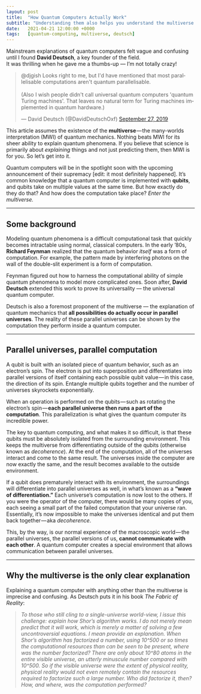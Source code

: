```yaml
---
layout: post
title:  "How Quantum Computers Actually Work"
subtitle: "Understanding them also helps you understand the multiverse."
date:   2021-04-21 12:00:00 +0000
tags:   [quantum-computing, multiverse, deutsch]
---
```


Mainstream explanations of quantum computers felt vague and confusing until I found **David Deutsch**, a key founder of the field.  
It was thrilling when he gave me a thumbs-up — I’m not totally crazy!

<!----- EMBEDDED TWEET ----->
<blockquote class="twitter-tweet">
<p lang="en" dir="ltr">
@djgish Looks right to me, but I'd have mentioned that most parallelisable computations aren't quantum parallelisable.<br><br>
(Also I wish people didn't call universal quantum computers 'quantum Turing machines'. That leaves no natural term for Turing machines implemented in quantum hardware.)
</p>
&mdash; David Deutsch (@DavidDeutschOxf)
<a href="https://twitter.com/DavidDeutschOxf/status/1177708960322129920">September 27, 2019</a>
</blockquote>
<script async src="https://platform.twitter.com/widgets.js" charset="utf-8"></script>
<!----- /EMBED ----->

This article assumes the existence of the **multiverse** — the many-worlds interpretation (MWI) of quantum mechanics. Nothing beats MWI for its sheer ability to explain quantum phenomena. If you believe that science is primarily about *explaining* things and not just predicting them, then MWI is for you. So let’s get into it.

Quantum computers will be in the spotlight soon with the upcoming announcement of their supremacy \[edit: it most definitely happened\]. It’s common knowledge that a quantum computer is implemented with **qubits**, and qubits take on multiple values at the same time. But how exactly do they do that? And how does the computation take place? *Enter the multiverse.*

---

## Some background

Modeling quantum phenomena is a difficult computational task that quickly becomes intractable using normal, classical computers. In the early ’80s, **Richard Feynman** realized that the quantum behavior *itself* was a form of computation. For example, the pattern made by interfering photons on the wall of the double-slit experiment is a form of computation.

Feynman figured out how to harness the computational ability of simple quantum phenomena to model more complicated ones. Soon after, **David Deutsch** extended this work to prove its universality — the universal quantum computer.

Deutsch is also a foremost proponent of the multiverse — the explanation of quantum mechanics that **all possibilities do actually occur in parallel universes**. The reality of these parallel universes can be shown by the computation they perform inside a quantum computer.

---

## Parallel universes, parallel computation

A qubit is built with an isolated piece of quantum behavior, such as an electron’s spin. The electron is put into superposition and differentiates into parallel versions of itself containing each possible qubit value — in this case, the direction of its spin. Entangle multiple qubits together and the number of universes skyrockets exponentially.

When an operation is performed on the qubits — such as rotating the electron’s spin — **each parallel universe then runs a part of the computation**. This parallelization is what gives the quantum computer its incredible power.

The key to quantum computing, and what makes it so difficult, is that these qubits must be absolutely isolated from the surrounding environment. This keeps the multiverse from differentiating outside of the qubits (otherwise known as *decoherence*). At the end of the computation, all of the universes interact and come to the same result. The universes inside the computer are now exactly the same, and the result becomes available to the outside environment.

If a qubit does prematurely interact with its environment, the surroundings will differentiate into parallel universes as well, in what’s known as a **“wave of differentiation.”** Each universe’s computation is now lost to the others. If you were the operator of the computer, there would be many copies of you, each seeing a small part of the failed computation that your universe ran. Essentially, it’s now impossible to make the universes identical and put them back together — aka *decoherence*.

This, by the way, is our normal experience of the macroscopic world — the parallel universes, the parallel versions of us, **cannot communicate with each other**. A quantum computer creates a special environment that allows communication between parallel universes.

---

## Why the multiverse is the only clear explanation

Explaining a quantum computer with anything other than the multiverse is imprecise and confusing. As Deutsch puts it in his book *The Fabric of Reality*:

> *To those who still cling to a single-universe world-view, I issue this challenge: explain how Shor’s algorithm works. I do not merely mean predict that it will work, which is merely a matter of solving a few uncontroversial equations. I mean provide an explanation. When Shor’s algorithm has factorized a number, using 10^500 or so times the computational resources than can be seen to be present, where was the number factorized? There are only about 10^80 atoms in the entire visible universe, an utterly minuscule number compared with 10^500. So if the visible universe were the extent of physical reality, physical reality would not even remotely contain the resources required to factorize such a large number. Who did factorize it, then? How, and where, was the computation performed?*

